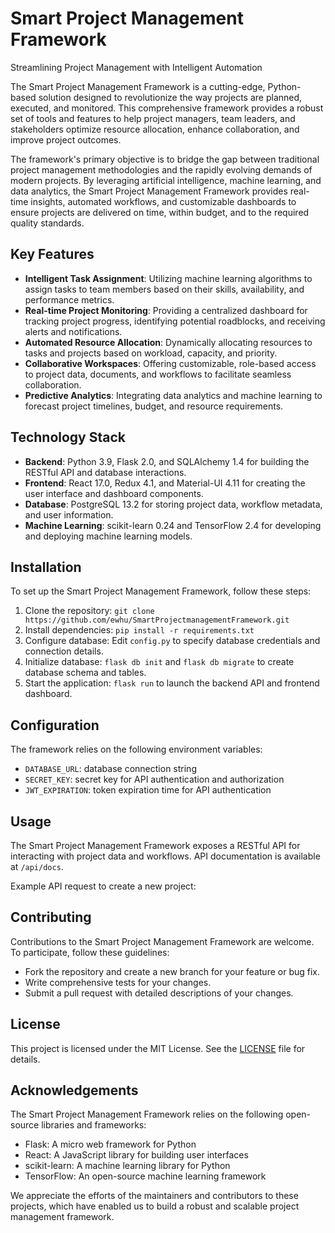 Smart Project Management Framework
==============================

Streamlining Project Management with Intelligent Automation

The Smart Project Management Framework is a cutting-edge, Python-based solution designed to revolutionize the way projects are planned, executed, and monitored. This comprehensive framework provides a robust set of tools and features to help project managers, team leaders, and stakeholders optimize resource allocation, enhance collaboration, and improve project outcomes.

The framework's primary objective is to bridge the gap between traditional project management methodologies and the rapidly evolving demands of modern projects. By leveraging artificial intelligence, machine learning, and data analytics, the Smart Project Management Framework provides real-time insights, automated workflows, and customizable dashboards to ensure projects are delivered on time, within budget, and to the required quality standards.

Key Features
------------

* **Intelligent Task Assignment**: Utilizing machine learning algorithms to assign tasks to team members based on their skills, availability, and performance metrics.
* **Real-time Project Monitoring**: Providing a centralized dashboard for tracking project progress, identifying potential roadblocks, and receiving alerts and notifications.
* **Automated Resource Allocation**: Dynamically allocating resources to tasks and projects based on workload, capacity, and priority.
* **Collaborative Workspaces**: Offering customizable, role-based access to project data, documents, and workflows to facilitate seamless collaboration.
* **Predictive Analytics**: Integrating data analytics and machine learning to forecast project timelines, budget, and resource requirements.

Technology Stack
-------------

* **Backend**: Python 3.9, Flask 2.0, and SQLAlchemy 1.4 for building the RESTful API and database interactions.
* **Frontend**: React 17.0, Redux 4.1, and Material-UI 4.11 for creating the user interface and dashboard components.
* **Database**: PostgreSQL 13.2 for storing project data, workflow metadata, and user information.
* **Machine Learning**: scikit-learn 0.24 and TensorFlow 2.4 for developing and deploying machine learning models.

Installation
------------

To set up the Smart Project Management Framework, follow these steps:

1. Clone the repository: `git clone https://github.com/ewhu/SmartProjectmanagementFramework.git`
2. Install dependencies: `pip install -r requirements.txt`
3. Configure database: Edit `config.py` to specify database credentials and connection details.
4. Initialize database: `flask db init` and `flask db migrate` to create database schema and tables.
5. Start the application: `flask run` to launch the backend API and frontend dashboard.

Configuration
-------------

The framework relies on the following environment variables:

* `DATABASE_URL`: database connection string
* `SECRET_KEY`: secret key for API authentication and authorization
* `JWT_EXPIRATION`: token expiration time for API authentication

Usage
-----

The Smart Project Management Framework exposes a RESTful API for interacting with project data and workflows. API documentation is available at `/api/docs`.

Example API request to create a new project:


Contributing
------------

Contributions to the Smart Project Management Framework are welcome. To participate, follow these guidelines:

* Fork the repository and create a new branch for your feature or bug fix.
* Write comprehensive tests for your changes.
* Submit a pull request with detailed descriptions of your changes.

License
-------

This project is licensed under the MIT License. See the [LICENSE](https://github.com/ewhu/SmartProjectmanagementFramework/blob/main/LICENSE) file for details.

Acknowledgements
----------------

The Smart Project Management Framework relies on the following open-source libraries and frameworks:

* Flask: A micro web framework for Python
* React: A JavaScript library for building user interfaces
* scikit-learn: A machine learning library for Python
* TensorFlow: An open-source machine learning framework

We appreciate the efforts of the maintainers and contributors to these projects, which have enabled us to build a robust and scalable project management framework.